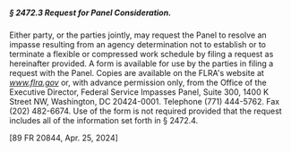##### § 2472.3 Request for Panel Consideration. #####

Either party, or the parties jointly, may request the Panel to resolve an impasse resulting from an agency determination not to establish or to terminate a flexible or compressed work schedule by filing a request as hereinafter provided. A form is available for use by the parties in filing a request with the Panel. Copies are available on the FLRA's website at *www.flra.gov* or, with advance permission only, from the Office of the Executive Director, Federal Service Impasses Panel, Suite 300, 1400 K Street NW, Washington, DC 20424-0001. Telephone (771) 444-5762. Fax (202) 482-6674. Use of the form is not required provided that the request includes all of the information set forth in § 2472.4.

[89 FR 20844, Apr. 25, 2024]